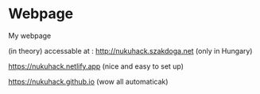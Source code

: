 # Webpage
My webpage

(in theory) accessable at :
http://nukuhack.szakdoga.net (only in Hungary)

https://nukuhack.netlify.app (nice and easy to set up)

https://nukuhack.github.io (wow all automaticak)
